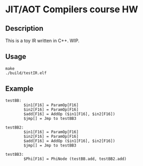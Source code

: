 # JIT/AOT Compilers course HW

## Description

This is a toy IR written in C++.
WIP.

## Usage

```
make
./build/testIR.elf
```

## Example

```
testBB:
        $in1[F16] = ParamOp[F16]
        $in2[F16] = ParamOp[F16]
        $add[F16] = AddOp ($in1[F16], $in2[F16])
        $jmp[] = Jmp to testBB3

testBB2:
        $in1[F16] = ParamOp[F16]
        $in2[F16] = ParamOp[F16]
        $add[F16] = AddOp ($in1[F16], $in2[F16])
        $jmp[] = Jmp to testBB3

testBB3:
        $Phi[F16] = PhiNode (testBB.add, testBB2.add)
```
